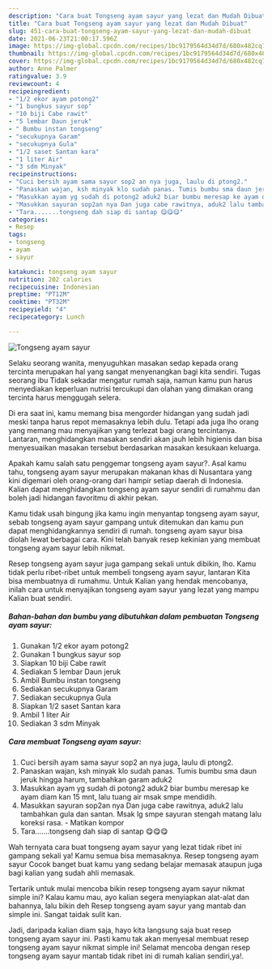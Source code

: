 ```yaml
---
description: "Cara buat Tongseng ayam sayur yang lezat dan Mudah Dibuat"
title: "Cara buat Tongseng ayam sayur yang lezat dan Mudah Dibuat"
slug: 451-cara-buat-tongseng-ayam-sayur-yang-lezat-dan-mudah-dibuat
date: 2021-06-23T21:00:17.596Z
image: https://img-global.cpcdn.com/recipes/1bc9179564d34d7d/680x482cq70/tongseng-ayam-sayur-foto-resep-utama.jpg
thumbnail: https://img-global.cpcdn.com/recipes/1bc9179564d34d7d/680x482cq70/tongseng-ayam-sayur-foto-resep-utama.jpg
cover: https://img-global.cpcdn.com/recipes/1bc9179564d34d7d/680x482cq70/tongseng-ayam-sayur-foto-resep-utama.jpg
author: Anne Palmer
ratingvalue: 3.9
reviewcount: 4
recipeingredient:
- "1/2 ekor ayam potong2"
- "1 bungkus sayur sop"
- "10 biji Cabe rawit"
- "5 lembar Daun jeruk"
- " Bumbu instan tongseng"
- "secukupnya Garam"
- "secukupnya Gula"
- "1/2 saset Santan kara"
- "1 liter Air"
- "3 sdm Minyak"
recipeinstructions:
- "Cuci bersih ayam sama sayur sop2 an nya juga, laulu di ptong2."
- "Panaskan wajan, ksh minyak klo sudah panas. Tumis bumbu sma daun jeruk hingga harum, tambahkan garam aduk2"
- "Masukkan ayam yg sudah di potong2 aduk2 biar bumbu meresap ke ayam diam kan 15 mnt, lalu tuang air msak smpe mendidih."
- "Masukkan sayuran sop2an nya Dan juga cabe rawitnya, aduk2 lalu tambahkan gula dan santan. Msak lg smpe sayuran stengah matang lalu koreksi rasa. Matikan kompor"
- "Tara.......tongseng dah siap di santap 😋😋😋"
categories:
- Resep
tags:
- tongseng
- ayam
- sayur

katakunci: tongseng ayam sayur 
nutrition: 202 calories
recipecuisine: Indonesian
preptime: "PT12M"
cooktime: "PT32M"
recipeyield: "4"
recipecategory: Lunch

---
```



![Tongseng ayam sayur](https://img-global.cpcdn.com/recipes/1bc9179564d34d7d/680x482cq70/tongseng-ayam-sayur-foto-resep-utama.jpg)

Selaku seorang wanita, menyuguhkan masakan sedap kepada orang tercinta merupakan hal yang sangat menyenangkan bagi kita sendiri. Tugas seorang ibu Tidak sekadar mengatur rumah saja, namun kamu pun harus menyediakan keperluan nutrisi tercukupi dan olahan yang dimakan orang tercinta harus menggugah selera.

Di era  saat ini, kamu memang bisa mengorder hidangan yang sudah jadi meski tanpa harus repot memasaknya lebih dulu. Tetapi ada juga lho orang yang memang mau menyajikan yang terlezat bagi orang tercintanya. Lantaran, menghidangkan masakan sendiri akan jauh lebih higienis dan bisa menyesuaikan masakan tersebut berdasarkan masakan kesukaan keluarga. 



Apakah kamu salah satu penggemar tongseng ayam sayur?. Asal kamu tahu, tongseng ayam sayur merupakan makanan khas di Nusantara yang kini digemari oleh orang-orang dari hampir setiap daerah di Indonesia. Kalian dapat menghidangkan tongseng ayam sayur sendiri di rumahmu dan boleh jadi hidangan favoritmu di akhir pekan.

Kamu tidak usah bingung jika kamu ingin menyantap tongseng ayam sayur, sebab tongseng ayam sayur gampang untuk ditemukan dan kamu pun dapat menghidangkannya sendiri di rumah. tongseng ayam sayur bisa diolah lewat berbagai cara. Kini telah banyak resep kekinian yang membuat tongseng ayam sayur lebih nikmat.

Resep tongseng ayam sayur juga gampang sekali untuk dibikin, lho. Kamu tidak perlu ribet-ribet untuk membeli tongseng ayam sayur, lantaran Kita bisa membuatnya di rumahmu. Untuk Kalian yang hendak mencobanya, inilah cara untuk menyajikan tongseng ayam sayur yang lezat yang mampu Kalian buat sendiri.

<!--inarticleads1-->

##### Bahan-bahan dan bumbu yang dibutuhkan dalam pembuatan Tongseng ayam sayur:

1. Gunakan 1/2 ekor ayam potong2
1. Gunakan 1 bungkus sayur sop
1. Siapkan 10 biji Cabe rawit
1. Sediakan 5 lembar Daun jeruk
1. Ambil  Bumbu instan tongseng
1. Sediakan secukupnya Garam
1. Sediakan secukupnya Gula
1. Siapkan 1/2 saset Santan kara
1. Ambil 1 liter Air
1. Sediakan 3 sdm Minyak




<!--inarticleads2-->

##### Cara membuat Tongseng ayam sayur:

1. Cuci bersih ayam sama sayur sop2 an nya juga, laulu di ptong2.
1. Panaskan wajan, ksh minyak klo sudah panas. Tumis bumbu sma daun jeruk hingga harum, tambahkan garam aduk2
1. Masukkan ayam yg sudah di potong2 aduk2 biar bumbu meresap ke ayam diam kan 15 mnt, lalu tuang air msak smpe mendidih.
1. Masukkan sayuran sop2an nya Dan juga cabe rawitnya, aduk2 lalu tambahkan gula dan santan. Msak lg smpe sayuran stengah matang lalu koreksi rasa. - Matikan kompor
1. Tara.......tongseng dah siap di santap 😋😋😋




Wah ternyata cara buat tongseng ayam sayur yang lezat tidak ribet ini gampang sekali ya! Kamu semua bisa memasaknya. Resep tongseng ayam sayur Cocok banget buat kamu yang sedang belajar memasak ataupun juga bagi kalian yang sudah ahli memasak.

Tertarik untuk mulai mencoba bikin resep tongseng ayam sayur nikmat simple ini? Kalau kamu mau, ayo kalian segera menyiapkan alat-alat dan bahannya, lalu bikin deh Resep tongseng ayam sayur yang mantab dan simple ini. Sangat taidak sulit kan. 

Jadi, daripada kalian diam saja, hayo kita langsung saja buat resep tongseng ayam sayur ini. Pasti kamu tak akan menyesal membuat resep tongseng ayam sayur nikmat simple ini! Selamat mencoba dengan resep tongseng ayam sayur mantab tidak ribet ini di rumah kalian sendiri,ya!.

